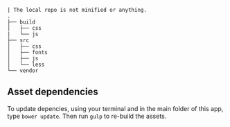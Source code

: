 ```
| The local repo is not minified or anything.
.
├── build
│   ├── css
|   └── js
├── src
│   ├── css
│   ├── fonts
│   ├── js
│   └── less
└── vendor
```

## Asset dependencies
<p>To update depencies, using your terminal and in the main folder of this app, type <code>bower update</code>. Then run <code>gulp</code> to re-build the assets.</p>